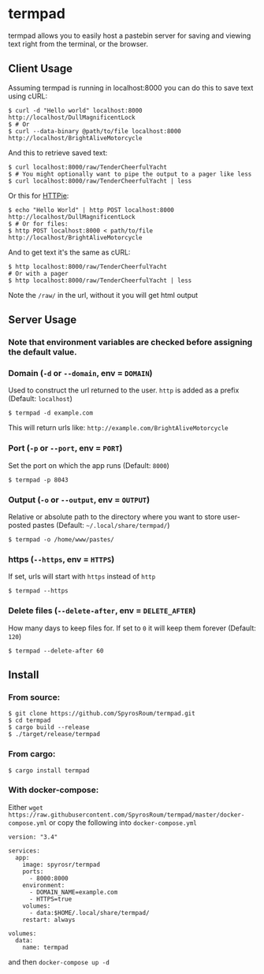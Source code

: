 # termpad

termpad allows you to easily host a pastebin server for saving and viewing text right from the terminal, or the browser.

## Client Usage
Assuming termpad is running in localhost:8000 you can do this to save text using cURL:  
```shell
$ curl -d "Hello world" localhost:8000
http://localhost/DullMagnificentLock
$ # Or
$ curl --data-binary @path/to/file localhost:8000
http://localhost/BrightAliveMotorcycle
```

And this to retrieve saved text:
```shell
$ curl localhost:8000/raw/TenderCheerfulYacht
$ # You might optionally want to pipe the output to a pager like less
$ curl localhost:8000/raw/TenderCheerfulYacht | less
```

Or this for [HTTPie](https://httpie.io/):
```shell
$ echo "Hello World" | http POST localhost:8000
http://localhost/DullMagnificentLock
$ # Or for files:
$ http POST localhost:8000 < path/to/file
http://localhost/BrightAliveMotorcycle
```
And to get text it's the same as cURL:
```shell
$ http localhost:8000/raw/TenderCheerfulYacht
# Or with a pager
$ http localhost:8000/raw/TenderCheerfulYacht | less
```

Note the `/raw/` in the url, without it you will get html output


## Server Usage
### Note that environment variables are checked before assigning the default value.
### Domain (`-d` or `--domain`, env = `DOMAIN`)
Used to construct the url returned to the user. `http` is added as a prefix (Default: `localhost`)
```shell
$ termpad -d example.com
```
This will return urls like: `http://example.com/BrightAliveMotorcycle`

### Port (`-p` or `--port`, env = `PORT`)
Set the port on which the app runs (Default: `8000`)
```shell
$ termpad -p 8043
```

### Output (`-o` or `--output`, env = `OUTPUT`)
Relative or absolute path to the directory where you want to store user-posted pastes (Default: `~/.local/share/termpad/`)
```shell
$ termpad -o /home/www/pastes/
```

### https (`--https`, env = `HTTPS`)
If set, urls will start with `https` instead of `http`
```shell
$ termpad --https
```


### Delete files (`--delete-after`, env = `DELETE_AFTER`)
How many days to keep files for. If set to `0` it will keep them forever (Default: `120`)
```shell
$ termpad --delete-after 60
```

## Install
### From source:
```shell
$ git clone https://github.com/SpyrosRoum/termpad.git
$ cd termpad
$ cargo build --release
$ ./target/release/termpad
```

### From cargo:
```shell
$ cargo install termpad
```

### With docker-compose:
Either `wget https://raw.githubusercontent.com/SpyrosRoum/termpad/master/docker-compose.yml` or copy the following into `docker-compose.yml`
```
version: "3.4"

services:
  app:
    image: spyrosr/termpad
    ports:
      - 8000:8000
    environment:
      - DOMAIN_NAME=example.com
      - HTTPS=true
    volumes:
      - data:$HOME/.local/share/termpad/
    restart: always

volumes:
  data:
    name: termpad
```
and then `docker-compose up -d`
